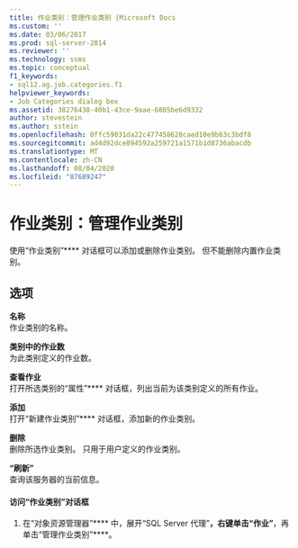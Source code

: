 ```yaml
---
title: 作业类别：管理作业类别 |Microsoft Docs
ms.custom: ''
ms.date: 03/06/2017
ms.prod: sql-server-2014
ms.reviewer: ''
ms.technology: ssms
ms.topic: conceptual
f1_keywords:
- sql12.ag.job.categories.f1
helpviewer_keywords:
- Job Categories dialog box
ms.assetid: 38276438-40b1-43ce-9aae-6805be6d9332
author: stevestein
ms.author: sstein
ms.openlocfilehash: 0ffc59031da22c477458628caed10e9b63c3bdf8
ms.sourcegitcommit: ad4d92dce894592a259721a1571b1d8736abacdb
ms.translationtype: MT
ms.contentlocale: zh-CN
ms.lasthandoff: 08/04/2020
ms.locfileid: "87689247"
---
```

# <a name="job-categories-manage-job-categories"></a>作业类别：管理作业类别
  使用“作业类别”**** 对话框可以添加或删除作业类别。 但不能删除内置作业类别。  
  
## <a name="options"></a>选项  
 **名称**  
 作业类别的名称。  
  
 **类别中的作业数**  
 为此类别定义的作业数。  
  
 **查看作业**  
 打开所选类别的“属性”**** 对话框，列出当前为该类别定义的所有作业。  
  
 **添加**  
 打开“新建作业类别”**** 对话框，添加新的作业类别。  
  
 **删除**  
 删除所选作业类别。 只用于用户定义的作业类别。  
  
 **“刷新”**  
 查询该服务器的当前信息。  
  
#### <a name="to-access-the-job-categories-dialog-box"></a>访问“作业类别”对话框  
  
1.  在“对象资源管理器”**** 中，展开“SQL Server 代理”****，右键单击“作业”****，再单击“管理作业类别”****。  
  
  
